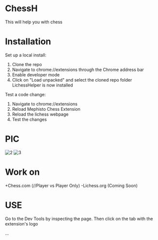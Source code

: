# ChessH
This will help you with chess

# Installation
Set up a local install:
  1. Clone the repo
  2. Navigate to chrome://extensions through the Chrome address bar
  3. Enable developer mode
  4. Click on "Load unpacked" and select the cloned repo folder
  LichessHelper is now installed

Test a code change:
  1. Navigate to chrome://extensions
  2. Reload Mephisto Chess Extension
  3. Reload the lichess webpage
  4. Test the changes

# PIC
![2](https://github.com/user-attachments/assets/4bfe6032-c8a5-4de9-a42e-fee6db19cd07)
![3](https://github.com/user-attachments/assets/d6e0df6d-a01a-485f-9ce3-4e2d2eb8cfce)

# Work on
+Chess.com (//Player vs Player Only)
-Lichess.org (Coming Soon)

# USE
Go to the Dev Tools by inspecting the page. Then click on the tab with the extension's logo

...
